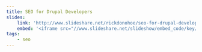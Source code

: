 ```yaml
---
title: SEO for Drupal Developers
slides:
    link: 'http://www.slideshare.net/rickdonohoe/seo-for-drupal-developers'
    embed: '<iframe src="//www.slideshare.net/slideshow/embed_code/key/IMePCSX3KmkDxv" width="425" height="355" frameborder="0" marginwidth="0" marginheight="0" scrolling="no" style="border:1px solid #CCC; border-width:1px; margin-bottom:5px; max-width: 100%;" allowfullscreen> </iframe> <div style="margin-bottom:5px"> <strong> <a href="//www.slideshare.net/rickdonohoe/seo-for-drupal-developers" title="SEO for Drupal Developers" target="_blank">SEO for Drupal Developers</a> </strong> from <strong><a href="//www.slideshare.net/rickdonohoe" target="_blank">Rick Donohoe</a></strong></div>'
tags:
    - seo
---
```

